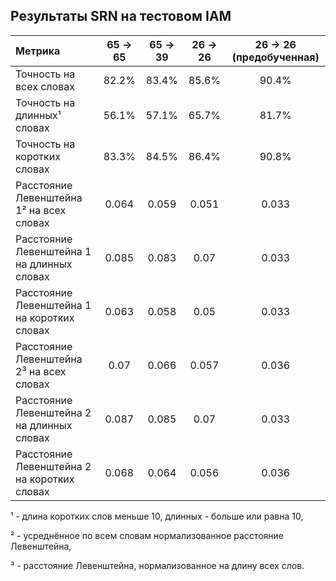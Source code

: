 ## Результаты SRN на тестовом IAM
| Метрика | 65 -> 65 | 65 -> 39 | 26 -> 26 | 26 -> 26 (предобученная) |
| :--- | :---: | :---: | :---: | :---: |
| Точность на всех словах | 82.2% | 83.4% | 85.6% | 90.4% |
| Точность на длинных&#x00B9; словах | 56.1% | 57.1% | 65.7% | 81.7% |
| Точность на коротких словах | 83.3% | 84.5% | 86.4% | 90.8% |
| Расстояние Левенштейна 1&#x00B2; на всех словах | 0.064 | 0.059 | 0.051 | 0.033 |
| Расстояние Левенштейна 1 на длинных словах | 0.085 | 0.083 | 0.07 | 0.033 |
| Расстояние Левенштейна 1 на коротких словах | 0.063 | 0.058 | 0.05 | 0.033 |
| Расстояние Левенштейна 2&#x00B3; на всех словах | 0.07 | 0.066 | 0.057 | 0.036 |
| Расстояние Левенштейна 2 на длинных словах | 0.087 | 0.085 | 0.07 | 0.033 |
| Расстояние Левенштейна 2 на коротких словах | 0.068 | 0.064 | 0.056 | 0.036 |

&#x00B9; - длина коротких слов меньше 10, длинных - больше или равна 10, 

&#x00B2; - усреднённое по всем словам нормализованное расстояние Левенштейна,

&#x00B3; - расстояние Левенштейна, нормализованное на длину всех слов.

